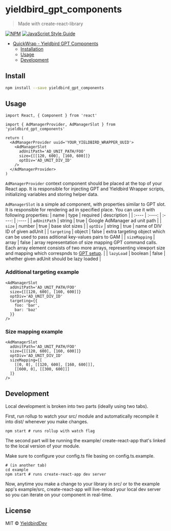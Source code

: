 # yieldbird_gpt_components

> Made with create-react-library

[![NPM](https://img.shields.io/npm/v/yieldbird_gpt_components.svg)](https://www.npmjs.com/package/yieldbird_gpt_components) [![JavaScript Style Guide](https://img.shields.io/badge/code_style-standard-brightgreen.svg)](https://standardjs.com)

- [QuickWrap - Yieldbird GPT Components](#yieldbird_gpt_components)
  - [Installation](#installation)
  - [Usage](#usage)
  - [Development](#development)

## Install

```bash
npm install --save yieldbird_gpt_components
```

## Usage

```tsx
import React, { Component } from 'react'

import { AdManagerProvider, AdManagerSlot } from 'yieldbird_gpt_components'

return (
  <AdManagerProvider uuid='YOUR_YIELDBIRD_WRAPPER_UUID'>
    <AdManagerSlot
      adUnitPath='AD_UNIT_PATH/FOO'
      size={[[120, 600], [160, 600]]}
      optDiv='AD_UNIT_DIV_ID'
    />
  </AdManagerProvider>
)
```

`AdManagerProvider` context component should be placed at the top of your React app. It is responsible for injecting GPT and Yieldbird Wrapper scripts, initializing variables and storing helper data.

`AdManagerSlot` is a simple ad component, with properties similar to GPT slot. It is responsible for rendering ad in specified place. You can use it with following properties:
| name | type | required | description |
| :---- |  :----:  |  :----:  | :---- |
| `adUnitPath` | string | true | Google AdManager ad unit path |
| `size` | number | true | base slot sizes |
| `optDiv` | string | true | name of DIV ID of given adUnit |
| `targeting` | object | false | extra targeting object which can be used to pass aditional key-values pairs to GAM |
| `sizeMapping` | array | false | array representation of size mapping GPT command calls. Each array element consists of two more arrays, representing viewport size and mapping which correspnds to [GPT setup](https://developers.google.com/publisher-tag/reference#googletag.sizemappingbuilder). |
| `lazyLoad` | boolean | false | whether given adUnit should be lazy loaded |

### Additional targeting example
```tsx
<AdManagerSlot
  adUnitPath='AD_UNIT_PATH/FOO'
  size={[[120, 600], [160, 600]]}
  optDiv='AD_UNIT_DIV_ID'
  targeting={{
    foo: 'bar',
    bar: 'baz'
  }}
/>
```

### Size mapping example
```tsx
<AdManagerSlot
  adUnitPath='AD_UNIT_PATH/FOO'
  size={[[120, 600], [160, 600]]}
  optDiv='AD_UNIT_DIV_ID'
  sizeMapping={[
    [[0, 0], [[120, 600], [160, 600]]],
    [[600, 0], [[300, 600]]]
  ]}
/>
```

## Development

Local development is broken into two parts (ideally using two tabs).

First, run rollup to watch your src/ module and automatically recompile it into dist/ whenever you make changes.

```
npm start # runs rollup with watch flag
```

The second part will be running the example/ create-react-app that's linked to the local version of your module.

Make sure to configure your config.ts file basing on config.ts.example.

```
# (in another tab)
cd example
npm start # runs create-react-app dev server
```

Now, anytime you make a change to your library in src/ or to the example app's example/src, create-react-app will live-reload your local dev server so you can iterate on your component in real-time.

## License

MIT © [YieldbirdDev](https://github.com/YieldbirdDev)
